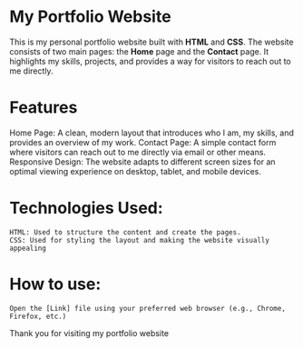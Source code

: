 # My Portfolio Website

  This is my personal portfolio website built with **HTML** and **CSS**. The website consists of two main pages: the **Home** page and the **Contact** page. It highlights my skills, projects, and provides a way for visitors to reach out to me directly.

# Features

  Home Page: A clean, modern layout that introduces who I am, my skills, and provides an overview of my work.
  Contact Page: A simple contact form where visitors can reach out to me directly via email or other means.
  Responsive Design: The website adapts to different screen sizes for an optimal viewing experience on desktop, tablet, and mobile devices.
  
# Technologies Used:

    HTML: Used to structure the content and create the pages.
    CSS: Used for styling the layout and making the website visually appealing

 # How to use:

    Open the [Link] file using your preferred web browser (e.g., Chrome, Firefox, etc.)

    
Thank you for visiting my portfolio website

  

